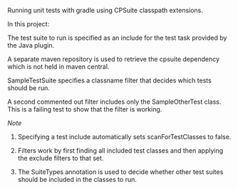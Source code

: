 Running unit tests with gradle using CPSuite classpath extensions.

In this project: 
	
The test suite to run is specified as an include for the test task provided by the Java plugin.

A separate maven repository is used to retrieve the cpsuite dependency which is not held in maven central.

SampleTestSuite specifies a classname filter that decides which tests should be run. 

A second commented out filter includes only the SampleOtherTest class. This is a failing test to show that the filter is working.

*Note*

1. Specifying a test include automatically sets scanForTestClasses to false.

2. Filters work by first finding all included test classes and then applying the exclude filters to that set.

3. The SuiteTypes annotation is used to decide whether other test suites should be included in the classes to run.


